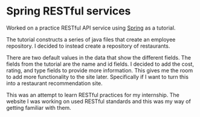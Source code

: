 
# Spring RESTful services

Worked on a practice RESTful API service using 
[Spring](https://spring.io/guides/tutorials/rest/)
as a tutorial.

The tutorial constructs a series of java files 
that create an employee repository.
I decided to instead create a repository of
restaurants.

There are two default values in the data that show the different fields.
The fields from the tutorial are the name and id fields.
I decided to add the cost, rating, and type fields to provide more information.
This gives me the room to add more functionality to the site later.
Specifically if I want to turn this into a restaurant recommendation site.

This was an attempt to learn RESTful practices for my internship.
The website I was working on used RESTful standards and this was my way of getting
familiar with them.